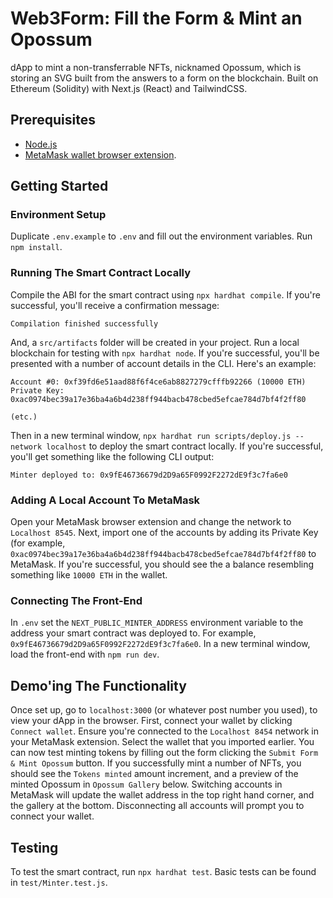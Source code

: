 # Web3Form: Fill the Form & Mint an Opossum
dApp to mint a non-transferrable NFTs, nicknamed Opossum, which is storing an SVG built from the answers to a form on the blockchain.
Built on Ethereum (Solidity) with Next.js (React) and TailwindCSS.

## Prerequisites
- [Node.js](https://nodejs.org/en/download/)
- [MetaMask wallet browser extension](https://metamask.io/download.html).

## Getting Started
### Environment Setup
Duplicate `.env.example` to `.env` and fill out the environment variables.
Run `npm install`.

### Running The Smart Contract Locally
Compile the ABI for the smart contract using `npx hardhat compile`.
If you're successful, you'll receive a confirmation message:
```
Compilation finished successfully
```
And, a `src/artifacts` folder will be created in your project.
Run a local blockchain for testing with `npx hardhat node`.
If you're successful, you'll be presented with a number of account details in the CLI. Here's an example:
```
Account #0: 0xf39fd6e51aad88f6f4ce6ab8827279cfffb92266 (10000 ETH)
Private Key: 0xac0974bec39a17e36ba4a6b4d238ff944bacb478cbed5efcae784d7bf4f2ff80

(etc.)
```
Then in a new terminal window, `npx hardhat run scripts/deploy.js --network localhost` to deploy the smart contract locally.
If you're successful, you'll get something like the following CLI output:
```
Minter deployed to: 0x9fE46736679d2D9a65F0992F2272dE9f3c7fa6e0
```

### Adding A Local Account To MetaMask
Open your MetaMask browser extension and change the network to `Localhost 8545`.
Next, import one of the accounts by adding its Private Key (for example, `0xac0974bec39a17e36ba4a6b4d238ff944bacb478cbed5efcae784d7bf4f2ff80` to MetaMask.
If you're successful, you should see the a balance resembling something like `10000 ETH` in the wallet.

### Connecting The Front-End
In `.env` set the `NEXT_PUBLIC_MINTER_ADDRESS` environment variable to the address your smart contract was deployed to. For example, `0x9fE46736679d2D9a65F0992F2272dE9f3c7fa6e0`.
In a new terminal window, load the front-end with `npm run dev`.

## Demo'ing The Functionality
Once set up, go to `localhost:3000` (or whatever post number you used), to view your dApp in the browser.
First, connect your wallet by clicking `Connect wallet`. Ensure you're connected to the `Localhost 8454` network in your MetaMask extension. Select the wallet that you imported earlier.
You can now test minting tokens by filling out the form clicking the `Submit Form & Mint Opossum` button.
If you successfully mint a number of NFTs, you should see the `Tokens minted` amount increment, and a preview of the minted Opossum in `Opossum Gallery` below.
Switching accounts in MetaMask will update the wallet address in the top right hand corner, and the gallery at the bottom.
Disconnecting all accounts will prompt you to connect your wallet.

## Testing
To test the smart contract, run `npx hardhat test`.
Basic tests can be found in `test/Minter.test.js`.